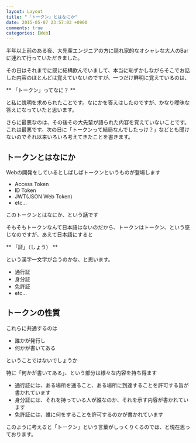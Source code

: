 ```yaml
---
layout: Layout
title: "「トークン」とはなにか"
date: 2015-05-07 23:57:03 +0900
comments: true
categories: [Web]
---
```


半年以上前のある夜、大先輩エンジニアの方に隠れ家的なオシャレな大人のBarに連れて行っていただきました。

その日はそれまでに既に結構飲んでいまして、本当に恥ずかしながらそこでお話した内容のほとんどは覚えていないのですが、一つだけ鮮明に覚えているのは、

** 「トークン」ってなに？ **

と私に説明を求められたことです。なにかを答えはしたのですが、かなり曖昧な答えになっていたと思います。

さらに最悪なのは、その後その大先輩が語られた内容を覚えていないことです。これは最悪です。次の日に「トークンって結局なんでしたっけ？」などとも聞けないのでそれ以来いろいろ考えてきたことを書きます。

## トークンとはなにか
Webの開発をしているとしばしばトークンというものが登場します

* Access Token
* ID Token
* JWT(JSON Web Token)
* etc...

このトークンとはなにか、という話です

そもそもトークンなんて日本語はないのだから、トークンはトークン、という感じなのですが、あえて日本語にすると

** 「証」（しょう） **

という漢字一文字が合うのかな、と思います。

* 通行証
* 身分証
* 免許証
* etc...

## トークンの性質

これらに共通するのは

* 誰かが発行し
* 何かが書いてある

ということではないでしょうか

特に「何かが書いてある」、という部分は様々な内容を持ち得ます

* 通行証には、ある場所を通ること、ある場所に到達することを許可する旨が書かれています
* 身分証には、それを持っている人が誰なのか、それを示す内容が書かれています
* 免許証には、誰に何をすることを許可するのかが書かれています

このように考えると「トークン」という言葉がしっくりくるのでは、と現在思っております。


